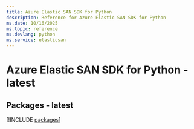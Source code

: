 ```yaml
---
title: Azure Elastic SAN SDK for Python
description: Reference for Azure Elastic SAN SDK for Python
ms.date: 10/16/2025
ms.topic: reference
ms.devlang: python
ms.service: elasticsan
---
```

# Azure Elastic SAN SDK for Python - latest
## Packages - latest
[!INCLUDE [packages](elastic-san-index.md)]